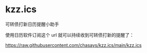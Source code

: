 # kzz.ics
可转债打新日历提醒小助手

使用日历软件订阅这个 url 就可以持续收到可转债打新的提醒了：

https://raw.githubusercontent.com/chasays/kzz.ics/main/kzz.ics